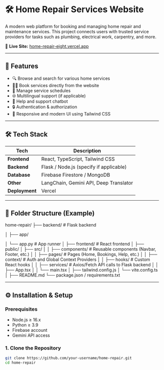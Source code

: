 # 🛠️ Home Repair Services Website

A modern web platform for booking and managing home repair and maintenance services. This project connects users with trusted service providers for tasks such as plumbing, electrical work, carpentry, and more.

🔗 **Live Site:** [home-repair-eight.vercel.app](https://home-repair-eight.vercel.app/)

---

## 🚀 Features

- 🔍 Browse and search for various home services
- 🧑‍💼 Book services directly from the website
- 📅 Manage service schedules
- 🌐 Multilingual support (if applicable)
- 💬 Help and support chatbot
- 🔒 Authentication & authorization
- 🎨 Responsive and modern UI using Tailwind CSS

---

## 🛠️ Tech Stack

| Tech         | Description                              |
|--------------|------------------------------------------|
| **Frontend** | React, TypeScript, Tailwind CSS          |
| **Backend**  | Flask / Node.js (specify if applicable)  |
| **Database** | Firebase Firestore / MongoDB             |
| **Other**    | LangChain, Gemini API, Deep Translator   |
| **Deployment** | Vercel                                 |

---

## 📁 Folder Structure (Example)

home-repair/ 
├── backend/ # Flask backend

│ ├── app/ 

│ └── app.py # App runner
│ ├── frontend/ # React frontend 
│ ├── public/
│ ├── src/
│ │ ├── components/ # Reusable components (Navbar, Footer, etc.) 
│ │ ├── pages/ # Pages (Home, Bookings, Help, etc.) 
│ │ ├── context/ # Auth and Global Context Providers
│ │ ├── hooks/ # Custom React hooks 
│ │ ├── services/ # Axios/Fetch API calls to Flask backend
│ │ ├── App.tsx 
│ │ └── main.tsx 
│ ├── tailwind.config.js 
│ └── vite.config.ts 
│ ├── README.md 
└── package.json / requirements.txt





---

## ⚙️ Installation & Setup

### Prerequisites

- Node.js ≥ 16.x
- Python ≥ 3.9
- Firebase account
- Gemini API access

### 1. Clone the Repository

```bash
git clone https://github.com/your-username/home-repair.git
cd home-repair
